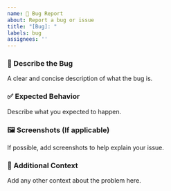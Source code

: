 ```yaml
---
name: 🐛 Bug Report
about: Report a bug or issue
title: "[Bug]: "
labels: bug
assignees: ''
---
```


### 🐞 Describe the Bug
A clear and concise description of what the bug is.

### ✅ Expected Behavior
Describe what you expected to happen.

### 🖼️ Screenshots (If applicable)
If possible, add screenshots to help explain your issue.

### 📝 Additional Context
Add any other context about the problem here.
